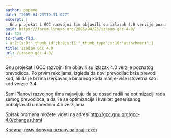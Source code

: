 ```yaml
---
author: popeye
date: "2005-04-23T19:31:02Z"
excerpt: |
  Gnu projekat i GCC razvojni tim objavili su izlazak 4.0 verzije poznatog prevodioca. Po prvim rekcijama, izgleda da novi prevodilac brže prevodi kod, ali da je brzina izvršavanja binarnog koda manje-više istovetna kao i kod verzije 3.4.
guid: https://forum.linuxo.org/2005/04/23/izasao-gcc-4-0/
id: 823
tc-thumb-fld:
- a:2:{s:9:"_thumb_id";b:0;s:11:"_thumb_type";s:10:"attachment";}
title: Izašao GCC 4.0
url: /izasao-gcc-4-0/
---
```

Gnu projekat i GCC razvojni tim objavili su izlazak 4.0 verzije poznatog prevodioca. Po prvim rekcijama, izgleda da novi prevodilac brže prevodi kod, ali da je brzina izvršavanja binarnog koda manje-više istovetna kao i kod verzije 3.4.  
<!--break-->Sami ?lanovi razvojnog tima najavljuju da su dosad radili na optimizaciji rada samog prevodioca, a da ?e se optimizacija i kvalitet generisanog poboljšavati u narednim 4.x verzijama.

Spisak promena možete videti na adresi http://gcc.gnu.org/gcc-4.0/changes.html

[Креирај тему форума везану за овај текст](https://linuxo.org/nova-tema-na-forumu/?se_pid=823)
